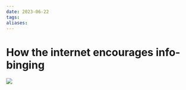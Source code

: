 ```yaml
---
date: 2023-06-22
tags: 
aliases: 
---
```

# How the internet encourages info-binging
![](attachments/2023-06-22-mindfull-attachment.svg)
